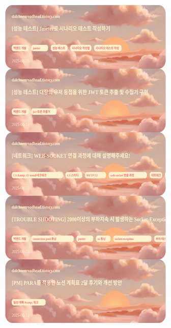 <!-- BLOG-POST-START -->
<a href="https://dalcheonroadhead.tistory.com/632" target="_blank"><img src="https://raw.githubusercontent.com/dalcheonroadhead/dalcheonroadhead/main/scripts/svg_cards/card_1.svg" align="left" width="600" height="200"/></a> <br/>
<a href="https://dalcheonroadhead.tistory.com/631" target="_blank"><img src="https://raw.githubusercontent.com/dalcheonroadhead/dalcheonroadhead/main/scripts/svg_cards/card_2.svg" align="right" width="600" height="200"/></a> <br/>
<a href="https://dalcheonroadhead.tistory.com/622" target="_blank"><img src="https://raw.githubusercontent.com/dalcheonroadhead/dalcheonroadhead/main/scripts/svg_cards/card_3.svg" align="left" width="600" height="200"/></a> <br/>
<a href="https://dalcheonroadhead.tistory.com/621" target="_blank"><img src="https://raw.githubusercontent.com/dalcheonroadhead/dalcheonroadhead/main/scripts/svg_cards/card_4.svg" align="right" width="600" height="200"/></a> <br/>
<a href="https://dalcheonroadhead.tistory.com/620" target="_blank"><img src="https://raw.githubusercontent.com/dalcheonroadhead/dalcheonroadhead/main/scripts/svg_cards/card_5.svg" align="left" width="600" height="200"/></a> <br/>
<!-- BLOG-POST-END -->
